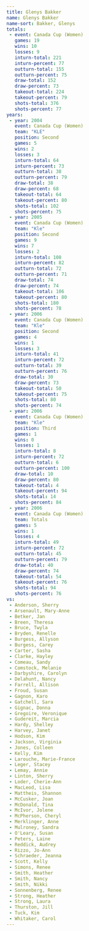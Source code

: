 ```yaml
---
title: Glenys Bakker
name: Glenys Bakker
name-sort: Bakker, Glenys
totals:
 - event: Canada Cup (Women)
   games: 19
   wins: 10
   losses: 9
   inturn-total: 221
   inturn-percent: 77
   outturn-total: 155
   outturn-percent: 75
   draw-total: 152
   draw-percent: 73
   takeout-total: 224
   takeout-percent: 79
   shots-total: 376
   shots-percent: 77
years:
 - year: 2004
   event: Canada Cup (Women)
   team: "KLE"
   position: Second
   games: 5
   wins: 2
   losses: 3
   inturn-total: 64
   inturn-percent: 73
   outturn-total: 38
   outturn-percent: 79
   draw-total: 38
   draw-percent: 68
   takeout-total: 64
   takeout-percent: 80
   shots-total: 102
   shots-percent: 75
 - year: 2005
   event: Canada Cup (Women)
   team: "Kle"
   position: Second
   games: 9
   wins: 7
   losses: 2
   inturn-total: 108
   inturn-percent: 82
   outturn-total: 72
   outturn-percent: 71
   draw-total: 74
   draw-percent: 74
   takeout-total: 106
   takeout-percent: 80
   shots-total: 180
   shots-percent: 78
 - year: 2006
   event: Canada Cup (Women)
   team: "Kle"
   position: Second
   games: 4
   wins: 1
   losses: 3
   inturn-total: 41
   inturn-percent: 72
   outturn-total: 39
   outturn-percent: 76
   draw-total: 30
   draw-percent: 73
   takeout-total: 50
   takeout-percent: 75
   shots-total: 80
   shots-percent: 74
 - year: 2006
   event: Canada Cup (Women)
   team: "Kle"
   position: Third
   games: 1
   wins: 0
   losses: 1
   inturn-total: 8
   inturn-percent: 72
   outturn-total: 6
   outturn-percent: 100
   draw-total: 10
   draw-percent: 80
   takeout-total: 4
   takeout-percent: 94
   shots-total: 14
   shots-percent: 84
 - year: 2006
   event: Canada Cup (Women)
   team: Totals
   games: 5
   wins: 1
   losses: 4
   inturn-total: 49
   inturn-percent: 72
   outturn-total: 45
   outturn-percent: 79
   draw-total: 40
   draw-percent: 74
   takeout-total: 54
   takeout-percent: 76
   shots-total: 94
   shots-percent: 76
vs:
 - Anderson, Sherry
 - Arsenault, Mary-Anne
 - Betker, Jan
 - Breen, Theresa
 - Bruce, Twyla
 - Bryden, Renelle
 - Burgess, Allyson
 - Burgess, Carey
 - Carter, Sasha
 - Clarke, Hayley
 - Comeau, Sandy
 - Comstock, Melanie
 - Darbyshire, Carolyn
 - Delahunt, Nancy
 - Farrell, Allison
 - Froud, Susan
 - Gagnon, Karo
 - Gatchell, Sara
 - Gignac, Donna
 - Gregoire, Veronique
 - Gudereit, Marcia
 - Hardy, Shelley
 - Harvey, Janet
 - Hodson, Kim
 - Jackson, Virginia
 - Jones, Colleen
 - Kelly, Kim
 - Larouche, Marie-France
 - Leger, Stacey
 - Lemay, Annie
 - Linton, Sherry
 - Loder, Cherie-Ann
 - MacLeod, Lisa
 - Mattheis, Shannon
 - McCusker, Joan
 - McDonald, Tina
 - McIvor, Jolene
 - McPherson, Cheryl
 - Merklinger, Anne
 - Mulroney, Sandra
 - O'Leary, Susan
 - Peters, Laine
 - Reddick, Audrey
 - Rizzo, Jo-Ann
 - Schraeder, Jeanna
 - Scott, Kelly
 - Simons, Renee
 - Smith, Heather
 - Smith, Nancy
 - Smith, Nikki
 - Sonnenberg, Renee
 - Strong, Heather
 - Strong, Laura
 - Thurston, Jill
 - Tuck, Kim
 - Whitaker, Carol
---
```

